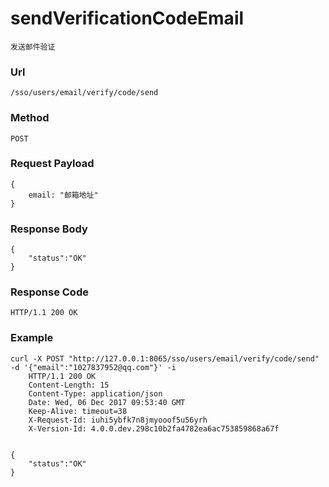 # sendVerificationCodeEmail
    发送邮件验证
    
### Url
    /sso/users/email/verify/code/send
    
### Method
    POST

### Request Payload
    {
        email: "邮箱地址"
    }
    
### Response Body
    {
        "status":"OK"
    }
    
### Response Code
    HTTP/1.1 200 OK

### Example
    curl -X POST "http://127.0.0.1:8065/sso/users/email/verify/code/send" -d '{"email":"1027837952@qq.com"}' -i
        HTTP/1.1 200 OK
        Content-Length: 15
        Content-Type: application/json
        Date: Wed, 06 Dec 2017 09:53:40 GMT
        Keep-Alive: timeout=38
        X-Request-Id: iuhi5ybfk7n8jmyooof5u56yrh
        X-Version-Id: 4.0.0.dev.298c10b2fa4782ea6ac753859868a67f


    {
        "status":"OK"
    }
